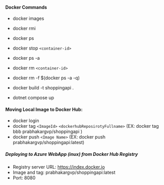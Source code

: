 #### Docker Commands

- docker images
- docker rmi 
- docker ps 
- docker stop `<container-id>`
- docker ps -a
- docker rm `<container-id>`
- docker rm -f $(docker ps -a -q) 

- docker build -t shoppingapi .
- dotnet compose up


#### Moving Local Image to Docker Hub:

- docker login
- docker tag `<ImageId>` `<dockerhubReposirotyFullname>` (EX: docker tag bbb prabhakargvp/shoppingapi )
- docker push `<Image Name>` (EX: docker push prabhakargvp/shoppingapi:latest)


##### Deploying to Azure WebApp (inux) from Docker Hub Registry

- Registry server URL: https://index.docker.io
- Image and tag: prabhakargvp/shoppingapi:latest
- Port: 8080

